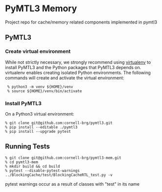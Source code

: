 # PyMTL3 Memory
Project repo for cache/memory related components implemented in pymtl3


## PyMTL3 
### Create virtual environment

While not strictly necessary, we strongly recommend using [virtualenv][5]
to install PyMTL3 and the Python packages that PyMTL3 depends on.
virtualenv enables creating isolated Python environments. The following
commands will create and activate the virtual environment:

```
 % python3 -m venv ${HOME}/venv
 % source ${HOME}/venv/bin/activate
```

 [5]: https://virtualenv.pypa.io/en/latest/
### Install PyMTL3
On a Python3 virtual environment:
```
% git clone git@github.com:cornell-brg/pymtl3.git
% pip install --editable ./pymtl3
% pip install --upgrade pytest
```

## Running Tests
```
% git clone git@github.com:cornell-brg/pymtl3-mem.git
% cd pymtl3-mem
% mkdir build && cd build
% pytest --disable-pytest-warnings ../BlockingCache/test/BlockingCacheRTL_test.py -v
```
pytest warnings occur as a result of classes with "test" in its name
